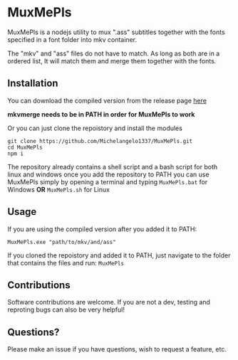 # MuxMePls

MuxMePls is a nodejs utility to mux ".ass" subtitles together with the fonts specified in a font folder into mkv container.

The "mkv" and "ass" files do not have to match. As long as both are in a ordered list, It will match them and merge them together with the fonts.

## Installation

You can download the compiled version from the release page [here](https://github.com/Michelangelo1337/MuxMePls/releases)

**mkvmerge needs to be in PATH in order for MuxMePls to work**

Or you can just clone the repoistory and install the modules

`git clone https://github.com/Michelangelo1337/MuxMePls.git` <br/>
`cd MuxMePls` <br/>
`npm i`

The repository already contains a shell script and a bash script for both linux and windows
once you add the repository to PATH you can use MuxMePls simply by opening a terminal and typing `MuxMePls.bat` for Windows **OR** `MuxMePls.sh` for Linux

## Usage

If you are using the compiled version after you added it to PATH: <br/>

`MuxMePls.exe "path/to/mkv/and/ass"`

If you cloned the repoistory and added it to PATH, just navigate to the folder that contains the files and run: `MuxMePls`

## Contributions

Software contributions are welcome. If you are not a dev, testing and reproting bugs can also be very helpful!

## Questions?

Please make an issue if you have questions, wish to request a feature, etc.
